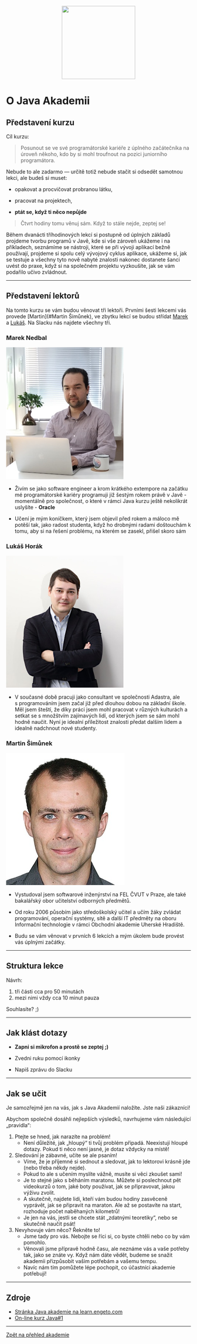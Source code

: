 <p align="center">
  <img src="https://engeto.cz/wp-content/uploads/2019/01/engeto-square.png" width="200" height="200">
</p>

# O&nbsp;Java Akademii


## Představení kurzu

Cíl kurzu:

> Posunout se ve své programátorské kariéře z&nbsp;úplného začátečníka na úroveň někoho, kdo by si mohl troufnout na pozici juniorního programátora. 

Nebude to ale zadarmo &mdash; určitě totiž nebude stačit si odsedět samotnou lekci, ale budeš si muset:

- opakovat a procvičovat probranou látku,

- pracovat na projektech,

- **ptát se, když ti něco nepůjde** 

> Čtvrt hodiny tomu věnuj sám. Když to stále nejde, zeptej se!

Během dvanácti tříhodinových lekcí si postupně od úplných základů projdeme tvorbu programů v Javě, kde si vše zároveň ukážeme i na příkladech, seznámíme se nástroji, které se při vývoji aplikací bežně používají, projdeme si spolu celý vývojový cyklus aplikace, ukážeme si, jak se testuje a všechny tyto nově nabyté znalosti nakonec dostanete šanci uvést do praxe, když si na společném projektu vyzkoušíte, jak se vám podařilo učivo zvládnout.

---

## Představení lektorů

Na tomto kurzu se vám budou věnovat tři lektoři. Prvními šesti lekcemi vás provede [Martin](#Martin Šimůnek), ve zbytku lekcí se budou střídat [Marek](#marek-nedbal) a&nbsp;[Lukáš](#lukas-horak). Na Slacku nás najdete všechny tři.

### Marek Nedbal
<p align="left">
 <img src="img/mareknedbal.jpg" height="360">
</p>

- Živím se jako software engineer a krom krátkého extempore na začátku mé programátorské kariéry programuji již šestým rokem právě v Javě - momentálně pro společnost, o které v rámci Java kurzu ještě nekolikrát uslyšíte - <b>Oracle</b>

- Učení je mým koníčkem, který jsem objevil před rokem a máloco mě potěší tak, jako radost studenta, když ho drobnými radami doštouchám k tomu, aby si na řešení problému, na kterém se zasekl, přišel skoro sám

### Lukáš Horák
<p align="left">
  <img src="img/lukashorak.jpg" height="360">
</p>

- V&nbsp;současné době pracuji jako consultant ve společnosti Adastra, ale s&nbsp;programováním jsem začal již před dlouhou dobou na základní škole. Měl jsem šteští, že díky práci jsem mohl pracovat v různých kulturách a setkat se s množštvím zajímavých lidí, od kterých jsem se sám mohl hodně naučit. Nyní je idealní příležitost znalosti předat dalším lidem a idealně nadchnout nové studenty.

### Martin Šimůnek
<p align="left">
 <img src="img/martinsimunek.jpg" height="360">
</p>

- Vystudoval jsem softwarové inženýrství na FEL ČVUT v&nbsp;Praze, ale také bakalářský obor učitelství odborných předmětů. 

- Od roku 2006 působím jako středoškolský učitel a&nbsp;učím žáky zvládat programování, operační systémy, sítě a&nbsp;další IT předměty na oboru Informační technologie v&nbsp;rámci Obchodní akademie Uherské Hradiště.

- Budu se vám věnovat v&nbsp;prvních 6&nbsp;lekcích a&nbsp;mým úkolem bude provést vás úplnými začátky.

---

## Struktura lekce

Návrh:

1. tři části cca pro 50&nbsp;minutách
2. mezi nimi vždy cca 10&nbsp;minut pauza

Souhlasíte? ;)

---

## Jak klást dotazy

- **Zapni si mikrofon a&nbsp;prostě se zeptej ;)**

- Zvedni ruku pomocí ikonky

- Napiš zprávu do Slacku

---

## Jak se učit
Je samozřejmě jen na vás, jak s&nbsp;Java Akademií naložíte. Jste naši zákazníci!

Abychom společně dosáhli nejlepších výsledků, navrhujeme vám následující „pravidla“:
1. Ptejte se hned, jak narazíte na problém!
	- Není důležité, jak „hloupý“ ti tvůj problém připadá. Neexistují hloupé dotazy. Pokud ti něco není jasné, je dotaz vždycky na místě!
2. Sledování je zábavné, učíte se ale psaním!
	- Víme, že je příjemné si sednout a&nbsp;sledovat, jak to lektorovi krásně jde (nebo třeba někdy nejde).
	- Pokud to ale s&nbsp;učením myslíte vážně, musíte si věci zkoušet sami!
	- Je to stejné jako s&nbsp;běháním maratonu. Můžete si poslechnout pět videokurzů o tom, jaké boty používat, jak se připravovat, jakou výživu zvolit.
	- A&nbsp;skutečně, najdete lidi, kteří vám budou hodiny zasvěceně vyprávět, jak se připravit na maraton. Ale až se postavíte na start, rozhoduje počet naběhaných kilometrů!
	- Je jen na vás, jestli se chcete stát „zdatnými teoretiky“, nebo se skutečně naučit psát!
3. Nevyhovuje vám něco? Řekněte to!
	- Jsme tady pro vás. Nebojte se říci si, co byste chtěli nebo co by vám pomohlo.
	- Věnovali jsme přípravě hodně času, ale neznáme vás a&nbsp;vaše potřeby tak, jako se znáte vy. Když nám dáte vědět, budeme se snažit akademii přizpůsobit vašim potřebám a&nbsp;vašemu tempu. 
	- Navíc nám tím pomůžete lépe pochopit, co účastníci akademie potřebují!

---

## Zdroje
 - [Stránka Java akademie na learn.engeto.com](https://learn.engeto.com/)
 - [On-line kurz Java#1](https://learn.engeto.com/cs/kurz/java-1-uvod-do-programovani/lekce)


---

[Zpět na přehled akademie](https://github.com/ENGETO-Java-Akademie-2021-07-12/intro)